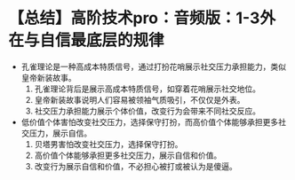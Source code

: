 # 【总结】高阶技术pro：音频版：1-3外在与自信最底层的规律

-   孔雀理论是一种高成本特质信号，通过打扮花哨展示社交压力承担能力，类似皇帝新装故事。
    1.  孔雀理论背后是展示高成本特质信号，如穿着花哨展示社交地位。
    2.  皇帝新装故事说明人们容易被领袖气质吸引，不仅仅是外表。
    3.  社交压力承担能力展示个体价值，改变行为会带来不同社交反应。
-   低价值个体害怕改变社交压力，选择保守打扮，而高价值个体能够承担更多社交压力，展示自信。
    1.  贝塔男害怕改变社交压力，选择保守打扮。
    2.  高价值个体能够承担更多社交压力，展示自信和价值。
    3.  改变行为展示自信和价值，不必担心被打或被认为是傻逼。